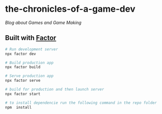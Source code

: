 # the-chronicles-of-a-game-dev

_Blog about Games and Game Making_

## Built with [Factor](https://factor.dev)

```bash
# Run development server
npx factor dev

# Build production app
npx factor build

# Serve production app
npx factor serve

# build for production and then launch server
npx factor start

# to install dependencie run the following command in the repo folder
npm  install
```
